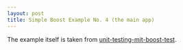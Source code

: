 ```yaml
---
layout: post
title: Simple Boost Example No. 4 (the main app)
---
```


The example itself is taken from [unit-testing-mit-boost-test](http://www.roth-soft.de/unit-testing-mit-boost-test).


